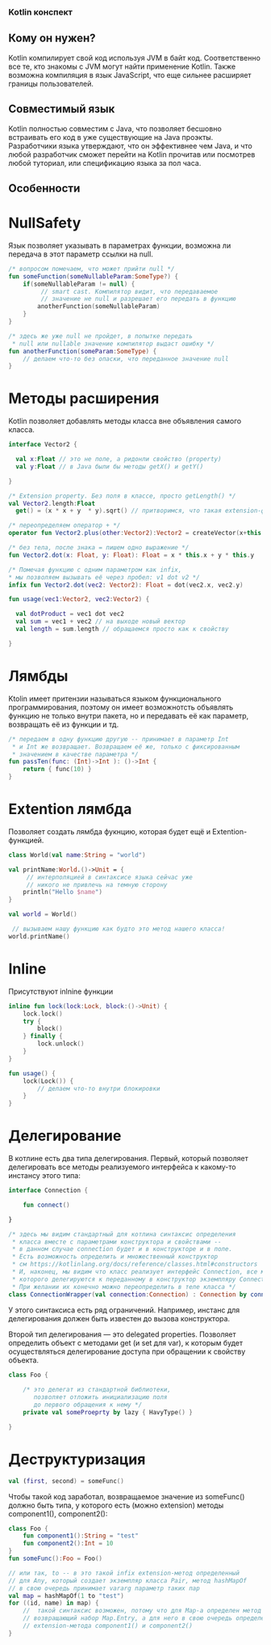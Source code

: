 ### Kotlin конспект

  ## Кому он нужен?
  Kotlin компилирует свой код используя JVM в байт код. Соответственно все те, кто знакомы с JVM могут найти применение Kotlin. Также возможна компиляция в язык JavaScript, что еще сильнее расширяет границы пользователей. 
  
  ## Совместимый язык
  Kotlin полностью совместим с Java, что позволяет бесшовно встраивать его код в уже существующие на Java проэкты. Разработчики языка утверждают, что он эффективнее чем Java, и что любой разработчик сможет перейти на Kotlin прочитав или посмотрев любой туториал, или спецификацию языка за пол часа.
  
  ## Особенности
  # NullSafety
  Язык позволяет указывать в параметрах функции, возможна ли передача в этот параметр ссылки на null.
  
  ```Kotlin
  /* вопросом помечаем, что может прийти null */
  fun someFunction(someNullableParam:SomeType?) {
      if(someNullableParam != null) {
           // smart cast. Компилятор видит, что передаваемое 
           // значение не null и разрешает его передать в функцию
          anotherFunction(someNullableParam)
      }
  }

  /* здесь же уже null не пройдет, в попытке передать 
   * null или nullable значение компилятор выдаст ошибку */
  fun anotherFunction(someParam:SomeType) {
      // делаем что-то без опаски, что переданное значение null
  }
  ```
  
  # Методы расширения
  Kotlin позволяет добавлять методы класса вне объявления самого класса.
  ```Kotlin
  interface Vector2 {

    val x:Float // это не поле, а ридонли свойство (property)
    val y:Float // в Java были бы методы getX() и getY()

}

/* Extension property. Без поля в классе, просто getLength() */
val Vector2.length:Float
    get() = (x * x + y  * y).sqrt() // притворимся, что такая extension-функция для Float уже существует

/* переопределяем оператор + */
operator fun Vector2.plus(other:Vector2):Vector2 = createVector(x+this.x, y+this.y) // какой-то способ создать новый вектор

/* без тела, после знака = пишем одно выражение */
fun Vector2.dot(x: Float, y: Float): Float = x * this.x + y * this.y

/* Помечая функцию с одним параметром как infix, 
 * мы позволяем вызывать её через пробел: v1 dot v2 */
infix fun Vector2.dot(vec2: Vector2): Float = dot(vec2.x, vec2.y)

fun usage(vec1:Vector2, vec2:Vector2) {

    val dotProduct = vec1 dot vec2
    val sum = vec1 + vec2 // на выходе новый вектор
    val length = sum.length // обращаемся просто как к свойству

}
```

# Лямбды
Ktolin имеет притензии называться языком функционального программирования, поэтому он имеет возможнотсть объявлять функцию не только внутри пакета, но и передавать её как параметр, возвращать её из функции и тд.
```Kotlin
/* передаем в одну функцию другую -- принимает в параметр Int
 * и Int же возвращает. Возвращаем её же, только с фиксированным 
 * значением в качестве параметра */
fun passTen(func: (Int)->Int ): ()->Int {
    return { func(10) }
}
```

# Extention лямбда
Позволяет создать лямбда фукнцию, которая будет ещё и Extention-функцией.
```Kotlin
class World(val name:String = "world")

val printName:World.()->Unit = { 
     // интерполяцией в синтаксисе языка сейчас уже 
     // никого не привлечь на темную сторону
    println("Hello $name")
}

val world = World()

 // вызываем нашу функцию как будто это метод нашего класса!
world.printName()
```

# Inline
Присутствуют inlnine функции
```Kotlin
inline fun lock(lock:Lock, block:()->Unit) {
    lock.lock()
    try { 
        block()
    } finally {
        lock.unlock()
    }
}

fun usage() {
    lock(Lock()) {
        // делаем что-то внутри блокировки
    }
}
```

# Делегирование

В котлине есть два типа делегирования. Первый, который позволяет делегировать все методы реализуемого интерфейса к какому-то инстансу этого типа:
```Kotlin
interface Connection {

    fun connect()

}

/* здесь мы видим стандартный для котлина синтаксис определения 
 * класса вместе с параметрами конструктора и свойствами -- 
 * в данном случае connection будет и в конструкторе и в поле. 
 * Есть возможность определить и множественный конструктор 
 * см https://kotlinlang.org/docs/reference/classes.html#constructors
 * И, наконец, мы видим что класс реализует интерфейс Connection, все методы
 * которого делегируются к переданному в конструктор экземпляру Connection-а.
 * При желании их конечно можно переопределить в теле класса */
class ConnectionWrapper(val connection:Connection) : Connection by connection
```


У этого синтаксиса есть ряд ограничений. Например, инстанс для делегирования должен быть известен до вызова конструктора.

Второй тип делегирования — это delegated properties. Позволяет определить объект с методами get (и set для var), к которым будет осуществляться делегирование доступа при обращении к свойству объекта.
```Kotlin
class Foo {
    
    /* это делегат из стандартной библиотеки, 
       позволяет отложить инициализацию поля 
       до первого обращения к нему */ 
    private val someProeprty by lazy { HavyType() }

}
```


# Деструктуризация
```Kotlin
val (first, second) = someFunc()
```
Чтобы такой код заработал, возвращаемое значение из someFunc() должно быть типа, у которого есть (можно extension) методы component1(), component2():
```Kotlin
class Foo {
    fun component1():String = "test"
    fun component2():Int = 10
}
fun someFunc():Foo = Foo()

// или так, to -- в это такой infix extension-метод определенный 
// для Any, который создает экземпляр класса Pair, метод hashMapOf
// в свою очередь принимает vararg параметр таких пар
val map = hashMapOf(1 to "test")
for ((id, name) in map) {
    //  такой синтаксис возможен, потому что для Map-а определен метод iterator()
    // возвращающий набор Map.Entry, а для него в свою очередь определены два
    // extension-метода component1() и component2()
}
```


